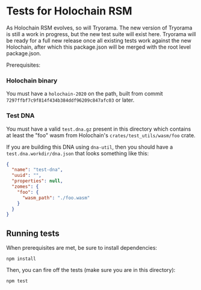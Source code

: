 # Tests for Holochain RSM

As Holochain RSM evolves, so will Tryorama. The new version of Tryorama is still a work in progress, but the new test suite will exist here. Tryorama will be ready for a full new release once all existing tests work against the new Holochain, after which this package.json will be merged with the root level package.json.


Prerequisites:

### Holochain binary

You must have a `holochain-2020` on the path, built from commit `7297ffbf7c9f814f434b384ddf96209c847afc03` or later.

### Test DNA

You must have a valid `test.dna.gz` present in this directory which contains at least the "foo" wasm from Holochain's `crates/test_utils/wasm/foo` crate.

If you are building this DNA using `dna-util`, then you should have a `test.dna.workdir/dna.json` that looks something like this:

```json
{
  "name": "test-dna",
  "uuid": "",
  "properties": null,
  "zomes": {
    "foo": {
      "wasm_path": "./foo.wasm"
    }
  }
}
```

## Running tests

When prerequisites are met, be sure to install dependencies:

    npm install

Then, you can fire off the tests (make sure you are in this directory):

    npm test
